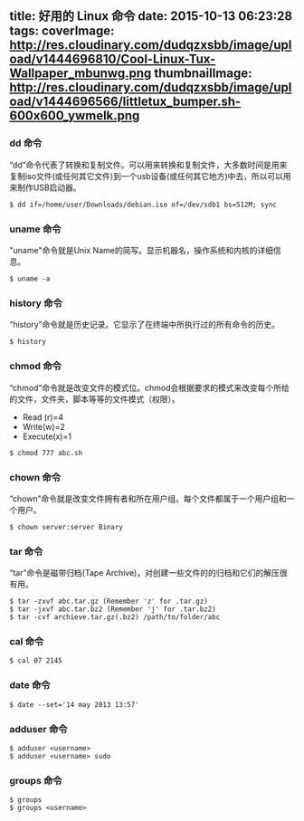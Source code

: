 title: 好用的 Linux 命令
date: 2015-10-13 06:23:28
tags:
coverImage: http://res.cloudinary.com/dudqzxsbb/image/upload/v1444696810/Cool-Linux-Tux-Wallpaper_mbunwg.png
thumbnailImage: http://res.cloudinary.com/dudqzxsbb/image/upload/v1444696566/littletux_bumper.sh-600x600_ywmelk.png
---


### dd 命令
“dd”命令代表了转换和复制文件。可以用来转换和复制文件，大多数时间是用来复制iso文件(或任何其它文件)到一个usb设备(或任何其它地方)中去，所以可以用来制作USB启动器。<br />
```
$ dd if=/home/user/Downloads/debian.iso of=/dev/sdb1 bs=512M; sync
```

### uname 命令
"uname"命令就是Unix Name的简写。显示机器名，操作系统和内核的详细信息。<br />
```
$ uname -a
```

### history 命令
“history”命令就是历史记录。它显示了在终端中所执行过的所有命令的历史。 <br />
```
$ history
```

### chmod 命令
“chmod”命令就是改变文件的模式位。chmod会根据要求的模式来改变每个所给的文件，文件夹，脚本等等的文件模式（权限）。 <br />
* Read (r)=4
* Write(w)=2
* Execute(x)=1 <br />

```
$ chmod 777 abc.sh
```

### chown 命令
“chown”命令就是改变文件拥有者和所在用户组。每个文件都属于一个用户组和一个用户。
```
$ chown server:server Binary
```

### tar 命令
“tar”命令是磁带归档(Tape Archive)，对创建一些文件的的归档和它们的解压很有用。
```
$ tar -zxvf abc.tar.gz (Remember 'z' for .tar.gz)
$ tar -jxvf abc.tar.bz2 (Remember 'j' for .tar.bz2)
$ tar -cvf archieve.tar.gz(.bz2) /path/to/folder/abc
```

### cal 命令
```
$ cal 07 2145 
```

### date 命令
```
$ date --set='14 may 2013 13:57'
```

### adduser 命令
```
$ adduser <username>
$ adduser <username> sudo
```

### groups 命令
```
$ groups
$ groups <username>
```
